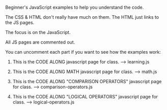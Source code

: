 Beginner's JavaScript examples to help you understand the code. 

The CSS & HTML don't really have much on them. The HTML just links to the JS pages. 

The focus is on the JavaScript.

All JS pages are commented out. 

You can uncomment each part if you want to see how the examples work:

 1. This is the CODE ALONG javascript page for class. --> learning.js

 2. This is the CODE ALONG MATH javascript page for class. 
 --> math.js 

 3. This is the CODE ALONG "COMPARISON OPERATORS" javascript page for class.
 --> comparison-operators.js

 4. This is the CODE ALONG "LOGICAL OPERATORS" javascript page for class.
 --> logical-operators.js